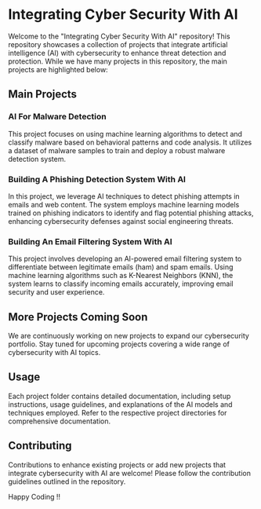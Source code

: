 # Integrating Cyber Security With AI

Welcome to the "Integrating Cyber Security With AI" repository! This repository showcases a collection of projects that integrate artificial intelligence (AI) with cybersecurity to enhance threat detection and protection. While we have many projects in this repository, the main projects are highlighted below:

## Main Projects

### AI For Malware Detection
This project focuses on using machine learning algorithms to detect and classify malware based on behavioral patterns and code analysis. It utilizes a dataset of malware samples to train and deploy a robust malware detection system.

### Building A Phishing Detection System With AI
In this project, we leverage AI techniques to detect phishing attempts in emails and web content. The system employs machine learning models trained on phishing indicators to identify and flag potential phishing attacks, enhancing cybersecurity defenses against social engineering threats.

### Building An Email Filtering System With AI
This project involves developing an AI-powered email filtering system to differentiate between legitimate emails (ham) and spam emails. Using machine learning algorithms such as K-Nearest Neighbors (KNN), the system learns to classify incoming emails accurately, improving email security and user experience.

## More Projects Coming Soon
We are continuously working on new projects to expand our cybersecurity portfolio. Stay tuned for upcoming projects covering a wide range of cybersecurity with AI topics.


## Usage
Each project folder contains detailed documentation, including setup instructions, usage guidelines, and explanations of the AI models and techniques employed. Refer to the respective project directories for comprehensive documentation.

## Contributing
Contributions to enhance existing projects or add new projects that integrate cybersecurity with AI are welcome! Please follow the contribution guidelines outlined in the repository.

Happy Coding !!
